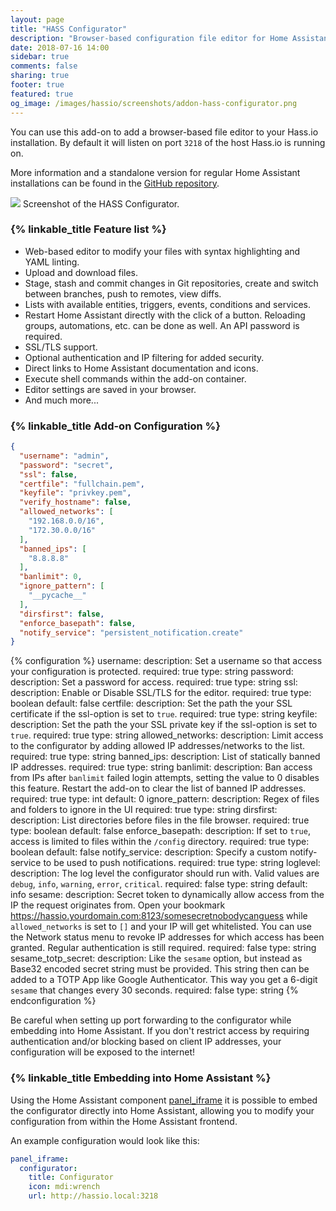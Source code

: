 ```yaml
---
layout: page
title: "HASS Configurator"
description: "Browser-based configuration file editor for Home Assistant."
date: 2018-07-16 14:00
sidebar: true
comments: false
sharing: true
footer: true
featured: true
og_image: /images/hassio/screenshots/addon-hass-configurator.png
---
```


You can use this add-on to add a browser-based file editor to your Hass.io installation. By default it will listen on port `3218` of the host Hass.io is running on.

More information and a standalone version for regular Home Assistant installations can be found in the [GitHub repository](https://github.com/danielperna84/hass-configurator).

<p class='img'>
<img src='/images/hassio/screenshots/addon-hass-configurator.png'>
Screenshot of the HASS Configurator.
</p>

### {% linkable_title Feature list %}

- Web-based editor to modify your files with syntax highlighting and YAML linting.
- Upload and download files.
- Stage, stash and commit changes in Git repositories, create and switch between branches, push to remotes, view diffs.
- Lists with available entities, triggers, events, conditions and services.
- Restart Home Assistant directly with the click of a button. Reloading groups, automations, etc. can be done as well. An API password is required.
- SSL/TLS support.
- Optional authentication and IP filtering for added security.
- Direct links to Home Assistant documentation and icons.
- Execute shell commands within the add-on container.
- Editor settings are saved in your browser.
- And much more...

### {% linkable_title Add-on Configuration %}

```json
{
  "username": "admin",
  "password": "secret",
  "ssl": false,
  "certfile": "fullchain.pem",
  "keyfile": "privkey.pem",
  "verify_hostname": false,
  "allowed_networks": [
    "192.168.0.0/16",
    "172.30.0.0/16"
  ],
  "banned_ips": [
    "8.8.8.8"
  ],
  "banlimit": 0,
  "ignore_pattern": [
    "__pycache__"
  ],
  "dirsfirst": false,
  "enforce_basepath": false,
  "notify_service": "persistent_notification.create"
}
```

{% configuration %}
username:
  description: Set a username so that access your configuration is protected.
  required: true
  type: string
password:
  description: Set a password for access.
  required: true
  type: string
ssl:
  description: Enable or Disable SSL/TLS for the editor.
  required: true
  type: boolean
  default: false
certfile:
  description: Set the path the your SSL certificate if the ssl-option is set to `true`.
  required: true
  type: string
keyfile:
  description: Set the path the your SSL private key if the ssl-option is set to `true`.
  required: true
  type: string
allowed_networks:
  description: Limit access to the configurator by adding allowed IP addresses/networks to the list.
  required: true
  type: string
banned_ips:
  description: List of statically banned IP addresses.
  required: true
  type: string
banlimit:
  description: Ban access from IPs after `banlimit` failed login attempts, setting the value to 0 disables this feature. Restart the add-on to clear the list of banned IP addresses.
  required: true
  type: int
  default: 0
ignore_pattern:
  description: Regex of files and folders to ignore in the UI
  required: true
  type: string
dirsfirst:
  description: List directories before files in the file browser.
  required: true
  type: boolean
  default: false
enforce_basepath:
  description: If set to `true`, access is limited to files within the `/config` directory.
  required: true
  type: boolean
  default: false
notify_service:
  description: Specify a custom notify-service to be used to push notifications.
  required: true
  type: string
loglevel:
  description: The log level the configurator should run with. Valid values are `debug`, `info`, `warning`, `error`, `critical`.
  required: false
  type: string
  default: info
sesame:
  description: Secret token to dynamically allow access from the IP the request originates from. Open your bookmark https://hassio.yourdomain.com:8123/somesecretnobodycanguess while `allowed_networks` is set to `[]` and your IP will get whitelisted. You can use the Network status menu to revoke IP addresses for which access has been granted. Regular authentication is still required.
  required: false
  type: string
sesame_totp_secret:
  description: Like the `sesame` option, but instead as Base32 encoded secret string must be provided. This string then can be added to a TOTP App like Google Authenticator. This way you get a 6-digit `sesame` that changes every 30 seconds.
  required: false
  type: string
{% endconfiguration %}

<p class='note warning'>
Be careful when setting up port forwarding to the configurator while embedding into Home Assistant. If you don't restrict access by requiring authentication and/or blocking based on client IP addresses, your configuration will be exposed to the internet!
</p>

### {% linkable_title Embedding into Home Assistant %}

Using the Home Assistant component [panel_iframe](/components/panel_iframe/) it is possible to embed the configurator directly into Home Assistant, allowing you to modify your configuration from within the Home Assistant frontend.

An example configuration would look like this:

```yaml
panel_iframe:
  configurator:
    title: Configurator
    icon: mdi:wrench
    url: http://hassio.local:3218
```

